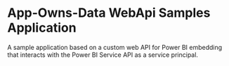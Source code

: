 # App-Owns-Data WebApi Samples Application
A sample application based on a custom web API for Power BI embedding that interacts with the Power BI Service API as a service principal. 

